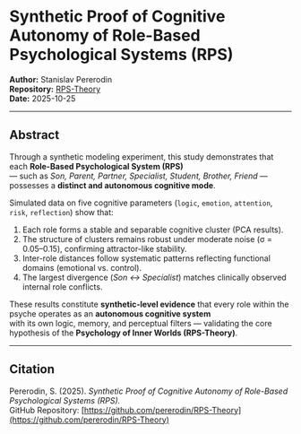 #  Synthetic Proof of Cognitive Autonomy of Role-Based Psychological Systems (RPS)

**Author:** Stanislav Pererodin  
**Repository:** [RPS-Theory](https://github.com/pererodin/RPS-Theory)  
**Date:** 2025-10-25  

---

## Abstract

Through a synthetic modeling experiment, this study demonstrates that each **Role-Based Psychological System (RPS)**  
— such as *Son, Parent, Partner, Specialist, Student, Brother, Friend* — possesses a **distinct and autonomous cognitive mode**.  

Simulated data on five cognitive parameters (`logic`, `emotion`, `attention`, `risk`, `reflection`) show that:  
1. Each role forms a stable and separable cognitive cluster (PCA results).  
2. The structure of clusters remains robust under moderate noise (σ = 0.05–0.15), confirming attractor-like stability.  
3. Inter-role distances follow systematic patterns reflecting functional domains (emotional vs. control).  
4. The largest divergence (*Son ↔ Specialist*) matches clinically observed internal role conflicts.

These results constitute **synthetic-level evidence** that every role within the psyche operates as an **autonomous cognitive system**  
with its own logic, memory, and perceptual filters — validating the core hypothesis of the **Psychology of Inner Worlds (RPS-Theory)**.

---

## Citation
Pererodin, S. (2025). *Synthetic Proof of Cognitive Autonomy of Role-Based Psychological Systems (RPS).*  
GitHub Repository: [https://github.com/pererodin/RPS-Theory](https://github.com/pererodin/RPS-Theory)
